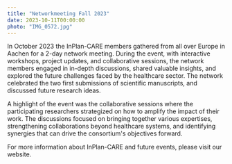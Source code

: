 ```yaml
---
title: "Networkmeeting Fall 2023"
date: 2023-10-11T00:00:00
photo: "IMG_0572.jpg"
---
```

In October 2023 the InPlan-CARE members gathered from all over Europe in Aachen for a 2-day network meeting. During the event, with interactive workshops, project updates, and collaborative sessions, the network members engaged in in-depth discussions, shared valuable insights, and explored the future challenges faced by the healthcare sector. The network celebrated the two first submissions of scientific manuscripts, and discussed future research ideas. 

A highlight of the event was the collaborative sessions where the participating researchers strategized on how to amplify the impact of their work. The discussions focused on bringing together various expertises, strengthening collaborations beyond healthcare systems, and identifying synergies that can drive the consortium's objectives forward.



For more information about InPlan-CARE and future events, please visit our website.
